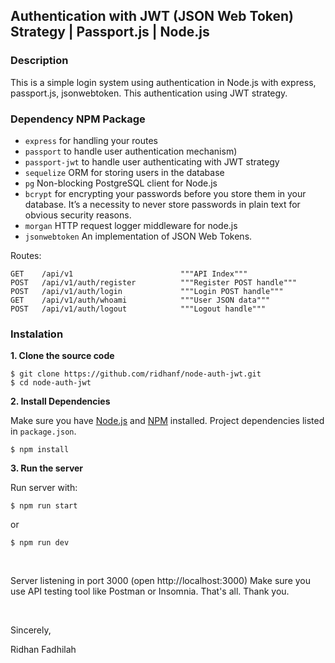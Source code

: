 ## Authentication with JWT (JSON Web Token) Strategy | Passport.js | Node.js

### Description

This is a simple login system using authentication in Node.js with express, passport.js, jsonwebtoken. This authentication using JWT strategy.

### Dependency NPM Package

- `express`               for handling your routes
- `passport`              to handle user authentication
mechanism)
- `passport-jwt`          to handle user authenticating with JWT strategy
- `sequelize`             ORM for storing users in the database
- `pg`                    Non-blocking PostgreSQL client for Node.js
- `bcrypt`                for encrypting your passwords before you store them in your database. It’s a necessity to never store passwords in plain text for obvious security reasons.
- `morgan`                HTTP request logger middleware for node.js 
- `jsonwebtoken`          An implementation of JSON Web Tokens.

Routes:

```
GET    /api/v1                        """API Index"""
POST   /api/v1/auth/register          """Register POST handle"""
POST   /api/v1/auth/login             """Login POST handle"""
GET    /api/v1/auth/whoami            """User JSON data"""
POST   /api/v1/auth/logout            """Logout handle"""
```

### Instalation

**1. Clone the source code**

```
$ git clone https://github.com/ridhanf/node-auth-jwt.git
$ cd node-auth-jwt
```

**2. Install Dependencies**

Make sure you have [Node.js](https://nodejs.org/) and [NPM](https://www.npmjs.com/) installed. Project dependencies listed in `package.json`.

```
$ npm install
```

**3. Run the server**

Run server with:

```
$ npm run start
```

or

```
$ npm run dev
```

&nbsp;

Server listening in port 3000 (open http://localhost:3000)
Make sure you use API testing tool like Postman or Insomnia.
That's all. Thank you.

&nbsp;

Sincerely,

Ridhan Fadhilah
